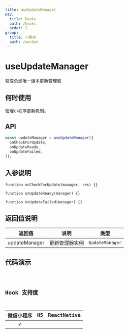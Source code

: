 ```yaml
---
title: useUpdateManager
nav:
  title: Hooks
  path: /hooks
  order: 2
group:
  title: 小程序
  path: /wechat
---
```


# useUpdateManager

获取全局唯一版本更新管理器

## 何时使用

管理小程序更新机制。

## API

```jsx | pure
const updateManager = useUpdateManager({
  onCheckForUpdate,
  onUpdateReady,
  onUpdateFailed,
});
```

## 入参说明

```tsx | pure
function onCheckForUpdate(manager, res) {}

function onUpdateReady(manager) {}

function onUpdateFailed(manager) {}
```

## 返回值说明

| 返回值        | 说明           | 类型            |
| ------------- | -------------- | --------------- |
| updateManager | 更新管理器实例 | `UpdateManager` |

## 代码演示

<code src="@pages/useUpdateManager" />

## Hook 支持度

| 微信小程序 | H5  | ReactNative |
| :--------: | :-: | :---------: |
|     ✔️     |     |             |
